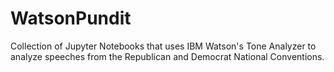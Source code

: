 # WatsonPundit
Collection of Jupyter Notebooks that uses IBM Watson's Tone Analyzer to analyze speeches from the Republican and Democrat National Conventions. 
